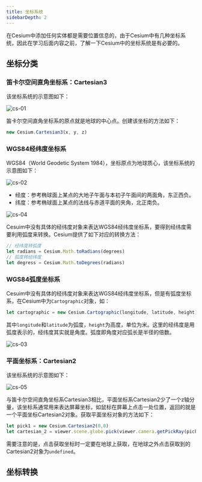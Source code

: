 ```yaml
---
title: 坐标系统
sidebarDepth: 2
---
```


在Cesium中添加任何实体都是需要位置信息的，由于Cesium中有几种坐标系统，因此在学习后面内容之前，了解一下Cesium中的坐标系统是有必要的。

## 坐标分类

### 笛卡尔空间直角坐标系：Cartesian3

该坐标系统的示意图如下：

![cs-01](/cesium-docs/assets/img/guide/cs-01.png)

笛卡尔空间直角坐标系的原点就是地球的中心点。创建该坐标的方法如下：

```javascript
new Cesium.Cartesian3(x, y, z)
```

### WGS84经纬度坐标系

WGS84（World Geodetic System 1984），坐标原点为地球质心，该坐标系统的示意图如下：

![cs-02](/cesium-docs/assets/img/guide/cs-02.jpg)

- 经度：参考椭球面上某点的大地子午面与本初子午面间的两面角，东正西负。
- 纬度：参考椭球面上某点的法线与赤道平面的夹角，北正南负。

![cs-04](/cesium-docs/assets/img/guide/cs-04.jpg)

Cesuim中没有具体的经纬度对象来表达WGS84经纬度坐标系，要得到经纬度需要利用弧度来转换。Cesium提供了如下对应的转换方法：

```javascript
// 经纬度转弧度
let radians = Cesium.Math.toRadians(degrees) 
// 弧度转经纬度
let degress = Cesium.Math.toDegrees(radians) 
```

### WGS84弧度坐标系

Cesuim中没有具体的经纬度对象来表达WGS84经纬度坐标系，但是有弧度坐标系，在Cesium中为`Cartographic`对象，如：

```javascript
let cartographic = new Cesium.Cartographic(longitude, latitude, height)
```

其中`longitude`和`latitude`为弧度，`height`为高度，单位为米。这里的经纬度是用弧度表示的，经纬度其实就是角度。弧度即角度对应弧长是半径的倍数。

![cs-03](/cesium-docs/assets/img/guide/cs-03.png)

### 平面坐标系：Cartesian2

该坐标系统的示意图如下：

![cs-05](/cesium-docs/assets/img/guide/cs-05.jpg)

与笛卡尔空间直角坐标系Cartesian3相比，平面坐标系Cartesian2少了一个z轴分量，该坐标系通常用来表达屏幕坐标，如鼠标在屏幕上点击一处位置，返回的就是一个平面坐标Cartesian2对象。获取平面坐标对象的方法如下：

```javascript
let pick1 = new Cesium.Cartesian2(0,0)
let cartesian_2 = viewer.scene.globe.pick(viewer.camera.getPickRay(pick1), viewer.scene)
```

需要注意的是，点击获取坐标时一定要在地球上获取，在地球之外点击获取到的Cartesian2对象为`undefined`。

## 坐标转换

